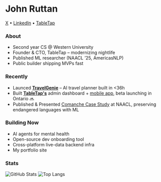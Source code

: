 # John Ruttan

[X](https://x.com/jruttan0) • [LinkedIn](https://www.linkedin.com/in/jack-ruttan-495866232) • [TableTap](https://admin.tabletap.ca)

### About
- Second year CS @ Western University  
- Founder & CTO, TableTap – modernizing nightlife  
- Published ML researcher (NAACL ’25, AmericasNLP)  
- Public builder shipping MVPs fast

### Recently
- Launced **[TravelGenie](https://travelgenie-ai.vercel.app)** – AI travel planner built in <36h  
- Built **[TableTap's](https://admin.tabletap.ca)** admin dashboard + [mobile app](https://www.tabletap.ca), beta launching in Ontario 🔜
- Published & Presented [Comanche Case Study](https://aclanthology.org/2025.americasnlp-1.4/) at NAACL, preserving endangered languages with ML

### Building Now
- AI agents for mental health
- Open-source dev onboarding tool  
- Cross-platform live-data backend infra  
- My portfolio site

### Stats
![GitHub Stats](https://github-readme-stats.vercel.app/api?username=jruttan1&show_icons=true&theme=tokyonight)
![Top Langs](https://github-readme-stats.vercel.app/api/top-langs/?username=jruttan1&layout=compact&theme=tokyonight)
